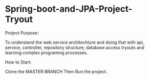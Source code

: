 # Spring-boot-and-JPA-Project-Tryout

Project Purpose:

To understand the web service architechture and doing that with api, service, controller, repository structure, database access tryouts and learning complex programing processes.


How to Start:

Clone the MASTER BRANCH
Then Run the project.
